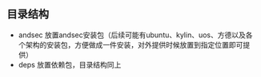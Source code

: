 ## 目录结构

- andsec 放置andsec安装包（后续可能有ubuntu、kylin、uos、方德以及各个架构的安装包，方便做成一件安装，对外提供时候放置到指定位置即可提供）
- deps 放置依赖包，目录结构同上
